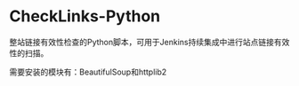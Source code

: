 CheckLinks-Python
=================

整站链接有效性检查的Python脚本，可用于Jenkins持续集成中进行站点链接有效性的扫描。

需要安装的模块有：BeautifulSoup和httplib2
